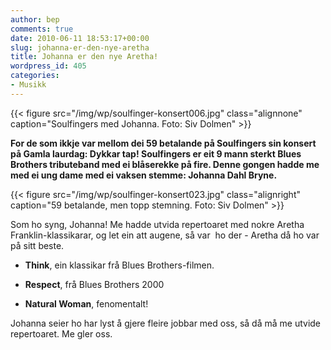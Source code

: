 ```yaml
---
author: bep
comments: true
date: 2010-06-11 18:53:17+00:00
slug: johanna-er-den-nye-aretha
title: Johanna er den nye Aretha!
wordpress_id: 405
categories:
- Musikk
---
```

{{< figure src="/img/wp/soulfinger-konsert006.jpg" class="alignnone" caption="Soulfingers med Johanna. Foto: Siv Dolmen" >}}

**For de som ikkje var mellom dei 59 betalande på Soulfingers sin konsert på Gamla laurdag: Dykkar tap! Soulfingers er eit 9 mann sterkt Blues Brothers tributeband med ei blåserekke på fire. Denne gongen hadde me med ei ung dame med ei vaksen stemme: Johanna Dahl Bryne.**

<!--more-->

{{< figure src="/img/wp/soulfinger-konsert023.jpg" class="alignright" caption="59 betalande, men topp stemning. Foto: Siv Dolmen" >}}

Som ho syng, Johanna! Me hadde utvida repertoaret med nokre Aretha Franklin-klassikarar, og let ein att augene, så var  ho der - Aretha då ho var på sitt beste.



	
  * **Think**, ein klassikar frå Blues Brothers-filmen.

	
  * **Respect**, frå Blues Brothers 2000

	
  * **Natural Woman**, fenomentalt!


Johanna seier ho har lyst å gjere fleire jobbar med oss, så då må me utvide repertoaret. Me gler oss.
